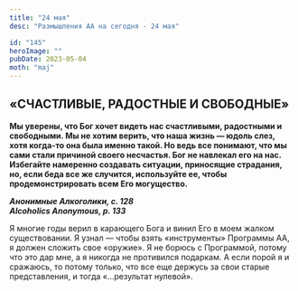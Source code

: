 ```yaml
---
title: "24 мая"
desc: "Размышления АА на сегодня - 24 мая"

id: "145"
heroImage: ""
pubDate: 2023-05-04
moth: "maj"
---
```


## «СЧАСТЛИВЫЕ, РАДОСТНЫЕ И СВОБОДНЫЕ»

**Мы уверены, что Бог хочет видеть нас счастливыми, радостными и свободными.
Мы не хотим верить, что наша жизнь — юдоль слез, хотя когда-то она была именно
такой. Но ведь все понимают, что мы сами стали причиной своего несчастья. Бог
не навлекал его на нас. Избегайте намеренно создавать ситуации, приносящие
страдания, но, если беда все же случится, используйте ее, чтобы
продемонстрировать всем Его могущество.**

**_Анонимные Алкоголики, с. 128  
Alcoholics Anonymous, p. 133_**

Я многие годы верил в карающего Бога и винил Его в моем жалком существовании.
Я узнал — чтобы взять «инструменты» Программы АА, я должен сложить свое
«оружие». Я не борюсь с Программой, потому что это дар мне, а я никогда не
противился подаркам. А если порой я и сражаюсь, то потому только, что все еще
держусь за свои старые представления, и тогда «…результат нулевой».
